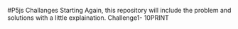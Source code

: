 ﻿#P5js Challanges Starting Again, this repository will include the problem and solutions with a little explaination.
Challenge1- 10PRINT
